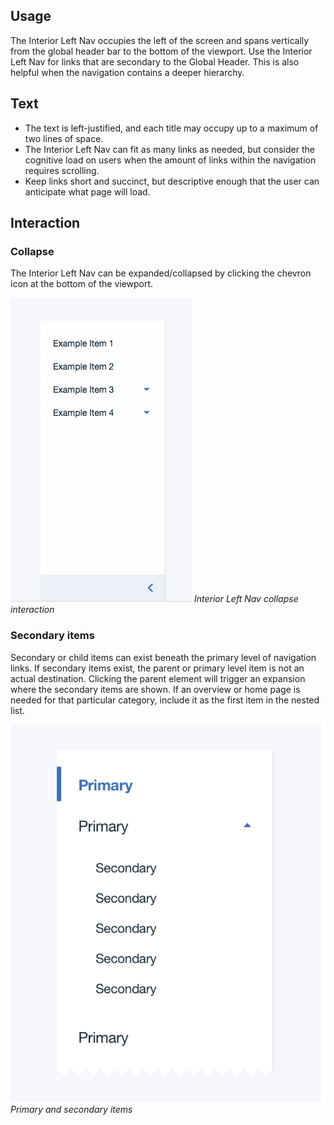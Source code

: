 ## Usage

The Interior Left Nav occupies the left of the screen and spans vertically from the global header bar to the bottom of the viewport. Use the Interior Left Nav for links that are secondary to the Global Header. This is also helpful when the navigation contains a deeper hierarchy.

## Text

* The text is left-justified, and each title may occupy up to a maximum of two lines of space.
* The Interior Left Nav can fit as many links as needed, but consider the cognitive load on users when the amount of links within the navigation requires scrolling.
* Keep links short and succinct, but descriptive enough that the user can anticipate what page will load.

## Interaction

### Collapse

The Interior Left Nav can be expanded/collapsed by clicking the chevron icon at the bottom of the viewport.


![Interior Left Nav open / collapse interaction](images/interior-left-nav-usage-2.gif)
_Interior Left Nav collapse interaction_

### Secondary items

Secondary or child items can exist beneath the primary level of navigation links. If secondary items exist, the parent or primary level item is not an actual destination. Clicking the parent element will trigger an expansion where the secondary items are shown. If an overview or home page is needed for that particular category, include it as the first item in the nested list.

![Primary and secondary menu items](images/interior-left-nav-usage-1.png)
_Primary and secondary items_
